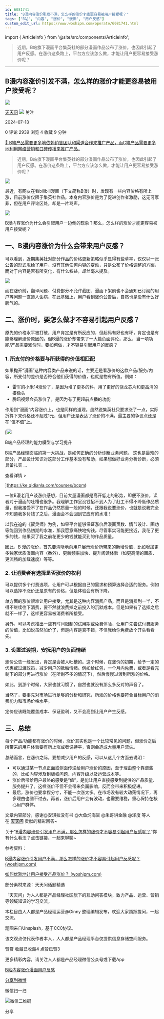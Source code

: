 ```yaml
---
id: 6081741
title: "B漫内容涨价引发不满，怎么样的涨价才能更容易被用户接受呢？"
tags: ["B站", "内容", "涨价", "漫画", "用户反感"]
custom_edit_url: https://www.woshipm.com/operate/6081741.html
---
```

import { ArticleInfo } from '@site/src/components/ArticleInfo';

<ArticleInfo
    author="天天问"
    authorLink="https://www.woshipm.com/u/113039"
    published="2024-07-13"
    views={2939}
    comments={0}
    collects={4}
/>

> 近期，B站旗下漫画平台集英社的部分漫画作品公布了涨价，也因此引起了用户反感。在涨价这条路上，平台方应该怎么做，才能让用户更容易接受涨价呢？

---

## B漫内容涨价引发不满，怎么样的涨价才能更容易被用户接受呢？

[![](https://image.woshipm.com/wp-files/2016/08/头像-11.png!/both/72x72)](https://www.woshipm.com/u/113039)

[天天问](https://www.woshipm.com/u/113039) ![](https://static.woshipm.com/tag/1125_1@2x.png) 关注

2024-07-13

0 评论 2939 浏览 4 收藏 9 分钟

[🔗 B端产品需要更多地依赖销售团队和渠道合作来推广产品，而C端产品需要更多地利用网络营销和口碑传播来推广产品..](https://ke.qidianla.com/courses/bcpm)

> 近期，B站旗下漫画平台集英社的部分漫画作品公布了涨价，也因此引起了用户反感。在涨价这条路上，平台方应该怎么做，才能让用户更容易接受涨价呢？

![](https://image.woshipm.com/wp-files/2024/07/RVVSgYfiTnjKwp6YR3kV.png)

最近，有网友在看bilibili漫画（下文简称B漫）时，发现有一些内容价格有所上涨，目前涨价仅限于集英社作品。本身内容涨价是为了促进创作者激励，这无可厚非，但在用户评论区处，却是一片骂声。

![](https://image.woshipm.com/wp-files/2024/07/rcCbaiH09WOJoepdlTZN.png)

B漫内容涨价为什么会引起用户一边倒的现象？那么，怎么样的涨价才能更容易被用户接受呢？

## 一、B漫内容涨价为什么会带来用户反感？

可以看到，近期集英社对部分作品的价格更新策略似乎显得有些草率，仅仅以一张公告的形式甩给了用户，没有其他任何内容的变动，只是公布了价格调整的方案，而对于内容是否有所变化，有什么权益，却丝毫未提及。

![](https://image.woshipm.com/wp-files/2024/07/ZJ2zYkmt31ZmCAtHQtiy.png)

而在涨价前，翻译问题、付费部分不允许截图、漫画下架前也不会通知已订阅的用户等问题一直遭人诟病，在此基础上，用户看到涨价公告后，自然也是没有什么好脾气的。

## 二、涨价时，要怎么做才不容易引起用户反感？

原先的价格水平被打破，用户肯定是有所反应的，但起码有好也有坏，肯定也是有能够理解涨价原因的。但B漫的涨价却带来了一大篇负面评论，那么，当一项功能/产品需要涨价时，要如何做，才不容易引起用户的反感？

### 1\. 所支付的价格要与所获得的价值相匹配

如果抛开“漫画”这种内容类产品来说的话，主要还是看涨价的这款产品/服务/内容，所支付的差价是否符合他们获得的价值，也就是物有所值。例如：

*   雷军的小米14涨价了，是因为堆了更多的料，用了更好的骁龙芯片和更高清的摄像头
*   腾讯视频会员涨价了，是因为有了更超前点播的功能

作用到“漫画”内容涨价上，也是同样的道理。虽然说集英社只要求涨了一点，实际折算下来价格还不超过1元，但用户还是表达了涨价的不满，最主要的争议点还是在“值不值”上。

[![](https://image.woshipm.com/2023/08/02/1554eea8-30e3-11ee-88e7-00163e0b5ff3.png)

B端产品经理的能力模型与学习提升

B端产品经理面临的第一大挑战，是如何正确的分析诊断业务问题。 这也是最难的部分，产品设计知识对这部分工作基本没有帮助，如果想做好业务分析诊断，必须具备扎实 ...

查看详情 >

](https://ke.qidianla.com/courses/bcpm)

一位B漫老用户谈涨价感想，目前大量漫画都是高开低走的形势，即便不涨价，读者对于漫画的吐槽也很多。我理解工作室没钱招不到人为了赶工不得不降低作品质量，但我接受不了在作品仍然质量一般的时候，还跟我说要涨价，也就是说我完全不知道我多付钱了之后，漫画会不会回到它应有的水准！

以我在追的《驭灵师》为例，如果平台能够保证涨价后漫画页数、情节设计、画功等能回到作品初期的水准，那我愿意痛快地掏钱。尽管事实可能更接近，我花了更多的钱，结果买了我之前花更少的钱就能买到的作品质量。

因此，B 漫的涨价，首先要清晰地向用户展示涨价所带来的新增价值，比如增加更多独家优质漫画内容（番外）、更新频率加快、提升阅读体验（如更高清的画质、更流畅的加载速度）等等。

### 2\. 让消费者有选择是否涨价的权利

可以提供多个付费选项，让用户可以根据自己的需求和预算选择合适的服务。例如可以选择不涨价还是原有的价格，但是体验会有所下降。

单方面的涨价很难让用户接受，尤其是这种内容消费产品，而且是消费到一半，不得不继续往下消费，要不然就浪费掉之前投入的沉默成本。但是如果有了选择之后就不一样了，这样更容易被消费者所接受。

另外，可以考虑推出一些有时间限制的试用期或免费体验，让用户先尝试付费服务的价值，比如说虽然加价了，但是内容是真不错，不信我给你免费放个开头看看先。

### 3\. 设置过渡期，安抚用户的负面情绪

涨价公告一经发出，肯定是会被人吐槽的。这个时候，在涨价的初期，给予一定的优惠或过渡政策，减少用户的抵触情绪。例如给红包，一个月内免费，或者是看完剩下的部分再进行涨价（在所剩不多的情况下），然后慢慢过渡到所涨的价格。

如此，到那个时候，大家也就习惯了，自然也就没有那么多反对的声音了。

当然了，要事先对市场进行足够的分析和研究，所涨的价格也要符合目标用户的消费能力和市场价格水平。

定价应该既能覆盖成本、保证盈利，又不会高到让用户产生反感。

## 三、总结

每个产品/功能都有涨价的时候，涨价其实也是一个比较常见的问题，但涨价之后所带来的用户体验要有所上涨或者说持平，否则会造成大量用户流失。

总结而言，在涨价之际，要想减少用户的反感，可以从这几个方面去说明：

*   可以通过某一节点正面或侧面传递给用户涨价的原因，至于理由整个靠谱些的，比如内容涉及到版权问题、内容升级以及运营成本等。
*   涨价后带给用户最终的感受是“值”，是能让用户直接感受到提供的产品质量、服务提升了，这样涨价不但不会带来负面影响，反而会带来积极促进。
*   最后，涨价也要拿捏分寸，不能一次涨太多。在市场没有较大动荡情况下，再多理由也圆不过去。再者，涨价后用户会有波动，也需要维稳，重心保持在核心用户群体。

文章内容部分，感谢@安琪拉没有书 @大鱼炖海棠 @朱哥讲金融 @泽度 等人在 **[天天问](https://wen.woshipm.com/)** 贡献的精彩回答~

关于“[B漫内容涨价引发用户不满，那么怎样的涨价才不容易引起用户反感呢？](https://wen.woshipm.com/question/detail/tithqd.html)”你有什么看法？点击链接，一起来聊聊~

参考资料：

[B漫内容涨价引发用户不满，那么怎样的涨价才不容易引起用户反感呢？ (woshipm.com)](https://wen.woshipm.com/question/detail/tithqd.html)

[如何优雅地让用户接受产品涨价？ (woshipm.com)](https://wen.woshipm.com/question/detail/0lr9ge.html)

部分素材来源：天天问话题精选

「天天问」为人人都是产品经理社区旗下的互助问答模块，致力产品、运营、营销等领域知识的学习交流。

本栏目由人人都是产品经理运营@Ginny 整理编辑发布，欢迎大家踊跃提问，一起交流。

题图来自Unsplash，基于CC0协议。

该文观点仅代表作者本人，人人都是产品经理平台仅提供信息存储空间服务。

赞赏 收藏已收藏4 点赞已赞3

更多精彩内容，请关注人人都是产品经理微信公众号或下载App

[B站](https://www.woshipm.com/tag/b%e7%ab%99)[内容](https://www.woshipm.com/tag/%e5%86%85%e5%ae%b9)[涨价](https://www.woshipm.com/tag/%e6%b6%a8%e4%bb%b7)[漫画](https://www.woshipm.com/tag/%e6%bc%ab%e7%94%bb)[用户反感](https://www.woshipm.com/tag/%e7%94%a8%e6%88%b7%e5%8f%8d%e6%84%9f)

[分享到微博](https://service.weibo.com/share/share.php?appkey=2775287854&title=B漫内容涨价引发不满，怎么样的涨价才能更容易被用户接受呢？&url=https://www.woshipm.com/operate/6081741.html&pic=https://image.woshipm.com/wp-files/2024/07/RVVSgYfiTnjKwp6YR3kV.png)

微信扫一扫

![微信二维码](https://api.pwmqr.com/qrcode/create/?url=https://www.woshipm.com/operate/6081741.html)

分享